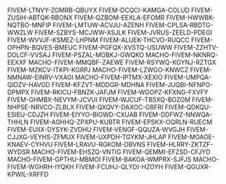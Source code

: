 FIVEM-LTNVY-ZGMRB-QBUYX
FIVEM-DCQCI-KAMGA-COLUD
FIVEM-ZUSIH-ABTQK-RBONX
FIVEM-QZBOM-EEXLA-EFOMR
FIVEM-HWWBK-NQTBO-MNFIP
FIVEM-LMTUW-ACVJU-AZENH
FIVEM-CPLSA-RBDTG-WWZLW
FIVEM-SZBYS-MCJWW-XSJLK
FIVEM-JVRUS-ZEELD-PDEGI
FIVEM-WVVJF-KSMEZ-LHPNM
FIVEM-ALUEK-THCVO-RUQCC
FIVEM-OPHPN-BQVES-BMEUC
FIVEM-PGFQX-XVSTQ-USUWW
FIVEM-ZZHTV-DOLCF-VVSAJ
FIVEM-PSZAL-MOBKJ-GWQKO
MACHO-FIVEM-NKNRQ-EEXXF
MACHO-FIVEM-MMQBF-ZAEWE
FIVEM-RSYWQ-KGYNJ-RZTGX
FIVEM-MZKCV-ITKPI-KGRPJ
MACHO-FIVEM-LZWGO-KNWCZ
FIVEM-NMNAW-EINRV-VXAGI
MACHO-FIVEM-IPTMX-XEXIO
FIVEM-UMPQA-QIDZV-HAVGD
FIVEM-KFZVT-MDDGR-MDHNA
FIVEM-JUQBI-NFNPO-DPMPX
FIVEM-RKICU-FBNZK-JAFJM
FIVEM-WGOPZ-KFXNG-FXVFY
FIVEM-GHMBX-NEVYM-JCVUI
FIVEM-WJCUF-TBSXQ-BOZOM
FIVEM-NHPSE-NRVCO-ZLBLX
FIVEM-QXQVY-DAXOC-GBFRI
FIVEM-QDKQU-ESIEU-CDJZH
FIVEM-EIYYO-BIOWD-CXUAB
FIVEM-DDFWZ-NNWQA-THHLN
FIVEM-AGHHQ-ZPXPU-KUBTR
FIVEM-EPSKX-OQRLN-RUECM
FIVEM-EUIIX-DYSYK-ZVDHU
FIVEM-VENGF-QQUZA-WVGJH
FIVEM-CJJXG-VEYHS-ZFMUX
FIVEM-UXPDH-TGYKM-JHLAP
FIVEM-MOAOE-KNAEV-CYHVU
FIVEM-LRAVU-RGKOM-DBVNS
FIVEM-HLRRY-ZKTZF-WYDSR
MACHO-FIVEM-EHSZQ-VNTIG
FIVEM-QEMMI-EFZSD-CFJYD
MACHO-FIVEM-GPTHU-MBMOI
FIVEM-BAKOA-WMPRX-SJFJS
MACHO-FIVEM-WGHRH-IYQKH
FIVEM-FCUHJ-QLYDI-HZOYH
FIVEM-QGUXR-KPWIL-XRFFD

